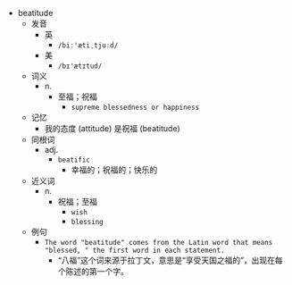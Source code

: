 - beatitude
  - 发音
    - 英
      - `/biː'ætiˌtjuːd/`
    - 美
      - `/bɪ'ætɪtud/`
  - 词义
    - n.
      - 至福；祝福
        - `supreme blessedness or happiness `
  - 记忆
    - 我的态度 (attitude) 是祝福 (beatitude)
  - 同根词
    - adj.
      - `beatific`
        - 幸福的；祝福的；快乐的
  - 近义词
    - n.
      - 祝福；至福
        - `wish`
        - `blessing`
  - 例句
    - `The word "beatitude" comes from the Latin word that means "blessed, " the first word in each statement.`
      - “八福”这个词来源于拉丁文，意思是“享受天国之福的”，出现在每个陈述的第一个字。

